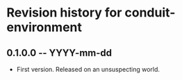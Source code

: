 # Revision history for conduit-environment

## 0.1.0.0  -- YYYY-mm-dd

* First version. Released on an unsuspecting world.
